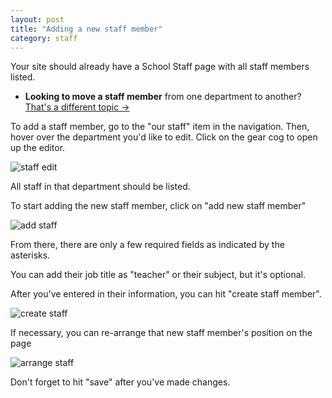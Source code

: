 ```yaml
---
layout: post
title: "Adding a new staff member"
category: staff
---
```


Your site should already have a School Staff page with all staff members listed.

- **Looking to move a staff member** from one department to another? <a href="/schoolsites-help/staff/2014/07/15/existing-staff/">That's a different topic &rarr;</a>

To add a staff member, go to the "our staff" item in the navigation. Then, hover over the department you'd like to edit. Click on the gear cog to open up the editor. 

![staff edit](/schoolsites-help/images/staff/edit-staff.png)

All staff in that department should be listed. 

To start adding the new staff member, click on "add new staff member"

![add staff](/schoolsites-help/images/staff/add-new-staff.png)

From there, there are only a few required fields as indicated by the asterisks.

You can add their job title as "teacher" or their subject, but it's optional. 

After you've entered in their information, you can hit "create staff member".

![create staff](/schoolsites-help/images/staff/create-new.png)

If necessary, you can re-arrange that new staff member's position on the page

![arrange staff](/schoolsites-help/images/staff/move-staff.png)

Don't forget to hit "save" after you've made changes.
